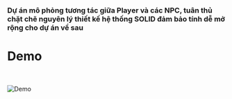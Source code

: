 <h3>Dự án mô phỏng tương tác giữa Player và các NPC, tuân thủ chặt chẽ nguyên lý thiết kế hệ thống SOLID đảm bảo tính dễ mở rộng cho dự án về sau

<h1>Demo</h1><br>

![Demo](demo.gif)